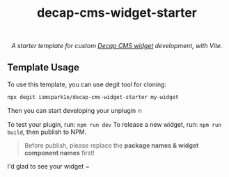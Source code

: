 <h1 align='center'>decap-cms-widget-starter</h1>

<br />
<p align='center'><i>A starter template for custom <a href="https://decapcms.org/docs/custom-widgets/" target="_blank">Decap CMS widget</a> development, with Vite.</i></p>

## Template Usage

To use this template, you can use degit tool for cloning:

```bash
npx degit iamspark1e/decap-cms-widget-starter my-widget
```

Then you can start developing your unplugin 🔥

To test your plugin, run: `npm run dev`
To release a new widget, run: `npm run build`, then publish to NPM.

> Before publish, please replace the __package names & widget component names__ first!

I'd glad to see your widget ~